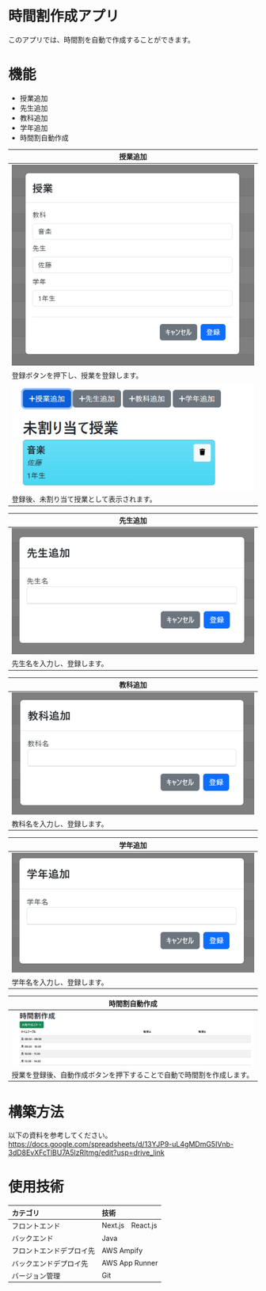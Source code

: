 # 時間割作成アプリ
 
このアプリでは、時間割を自動で作成することができます。
 
# 機能
 
* 授業追加
* 先生追加
* 教科追加
* 学年追加
* 時間割自動作成

| 授業追加 |
| ---- |
| ![授業追加](/docs/lesson.png) |
| 登録ボタンを押下し、授業を登録します。|
| ![授業追加](/docs/unsigned-lesson.png) |
| 登録後、未割り当て授業として表示されます。|

| 先生追加 |
| ---- |
| ![先生追加](/docs/teacher.png) |
| 先生名を入力し、登録します。 |

| 教科追加 |
| ---- |
| ![教科追加](/docs/subject.png) |
| 教科名を入力し、登録します。 |

| 学年追加 |
| ---- |
| ![学年追加](/docs/student.png) |
| 学年名を入力し、登録します。 |

| 時間割自動作成 |
| ---- |
| ![時間割自動作成](/docs/auto-generate.png) |
| 授業を登録後、自動作成ボタンを押下することで自動で時間割を作成します。|

 
# 構築方法

以下の資料を参考してください。  
https://docs.google.com/spreadsheets/d/13YJP9-uL4gMDmG5IVnb-3dD8EvXFcTlBU7A5lzRItmg/edit?usp=drive_link
 
# 使用技術

|カテゴリ|技術|
|:---|:---|
|フロントエンド|Next.js　React.js|
|バックエンド|Java|
|フロントエンドデプロイ先|AWS Ampify|
|バックエンドデプロイ先|AWS App Runner|
|バージョン管理|Git|